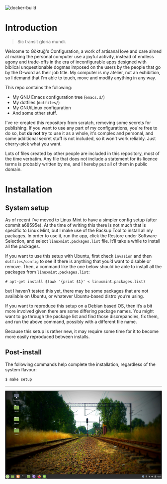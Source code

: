 ![docker-build](https://github.com/cadadr/configuration/workflows/docker-build/badge.svg)

Introduction
============

> Sic transit gloria mundi.

Welcome to Göktuğ's Configuration, a work of artisanal love and care
aimed at making the personal computer use a joyful activity, instead of
endless agony and trade-offs in the era of inconfigurable apps designed
with biblical unquestionable dogmas imposed on the users by the people
that go by the D-word as their job title. My computer is my atelier, not
an exhibition, so I demand that I'm able to touch, move and modify
anything in any way.

This repo contains the following:

-   My GNU Emacs configuration tree (`emacs.d/`)
-   My dotfiles (`dotfiles/`)
-   My GNU/Linux configuration
-   And some other stuff.

I've re-created this repository from scratch, removing some secrets
for publishing. If you want to use any part of my configurations,
you're free to do so, but **do not** try to use it as a whole, it's
complex and personal, and some additional secret stuff is not
included, so it won't work reliably. Just cherry-pick what you want.

Lots of files created by other people are included in this repository,
most of the time verbatim. Any file that does not include a statement
for its licence terms is probably written by me, and I hereby put all of
them in public domain.

Installation
============

System setup
------------

As of recent I’ve moved to Linux Mint to have a simpler config setup
(after commit a68595e).  At the time of writing this there is not much
that is specific to Linux Mint, but I make use of the Backup Tool to
install all my packages.  In order to use it, run the app, click the
Restore under Software Selection, and select `linuxmint.packages.list`
file.  It’ll take a while to install all the packages.

If you want to use this setup with Ubuntu, first check `invasion` and
then `dotfiles/config` to see if there is anything that you’d want to
disable or remove.  Then, a command like the one below should be able
to install all the packages from `linuxmint.packages.list`:

    # apt-get install $(awk '{print $1}' < linuxmint.packages.list)

but I haven’t tested this yet, there may be some packages that are not
available on Ubuntu, or whatever Ubuntu-based distro you’re using.

If you want to reproduce this setup on a Debian based OS, then it’s a
bit more involved given there are some differing package names.  You
might want to go through the package list and find those
discrepancies, fix them, and run the above command, possibly with a
different file name.

Because this setup is rather new, it may require some time for it to
become more easily reproduced between installs.

Post-install
------------

The following commands help complete the installation, regardless of the
system flavour:


```
$ make setup
```

---

![screen cap](candy/scr.png)
